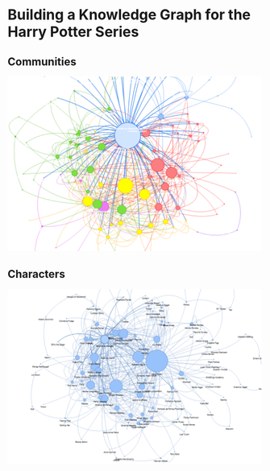 # Building a Knowledge Graph for the Harry Potter Series

## Communities
![alt text](https://github.com/AmrinKareem/Knowledge_Graph_Harry_Potter/blob/main/communities.png)

## Characters
![alt text](https://github.com/AmrinKareem/Knowledge_Graph_Harry_Potter/blob/main/pyvis.png)
